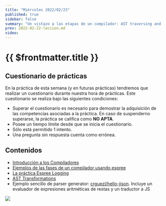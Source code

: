 ```yaml
---
title: "Miércoles 2022/02/23"
published: true
sidebar: false
summary: "Un vistazo a las etapas de un compilador: AST traversing and AST transformation"
prev: 2022-02-22-leccion.md
video: 
---
```


# {{ $frontmatter.title }}

## Cuestionario de prácticas

En la práctica de esta semana (y en futuras prácticas) tendremos que realizar un cuestionario durante nuestra hora de prácticas. 
Este cuestionario se realiza bajo las siguientes condiciones:

* Superar el cuestionario es necesario para demostrar la adquisición de las competencias asociadas a la práctica. En caso de suspenderno superarse, la práctica se califica como **NO APTA**.
* Posee un tiempo límite desde que se inicia el cuestionario. 
* Sólo está permitido 1 intento.
* Una pregunta sin respuesta cuenta como errónea.

## Contenidos

* [Introducción a los Compiladores](https://docs.google.com/presentation/d/1N8h99dXzud9HzH8XY6QCZSmATCAWXtZebuqRTiy8qMU/edit?usp=sharing)
* [Ejemplos de las fases de un compilador usando espree](/temas/introduccion-a-pl/esprima.html#repl-example)
* [La práctica Espree Logging](/practicas/esprima-logging.html)
* [AST Transformations](/temas/introduccion-a-pl/master-the-art-of-the-ast.html#constant-folding)
* Ejemplo sencillo de parser generator: [crguezl/hello-jison](https://github.com/crguezl/hello-jison). Incluye un evaluador de expresiones aritméticas de restas y un traductor a JS

<img src="/images/Translation-of-a-statement.jpeg"/>


